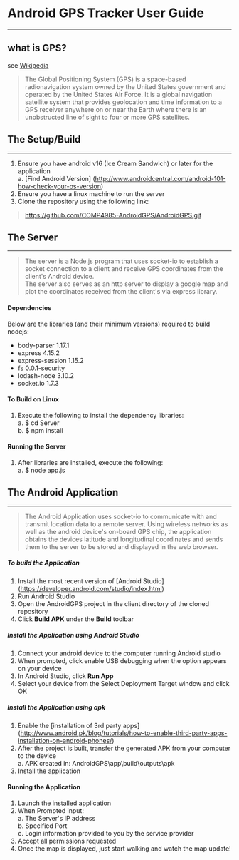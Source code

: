 # Android GPS Tracker User Guide
---

## what is GPS?
see [Wikipedia](https://en.wikipedia.org/wiki/Global_Positioning_System)

>The Global Positioning System (GPS) is a space-based radionavigation system owned by the United States government and operated by the United States Air Force. It is a global navigation satellite system that provides geolocation and time information to a GPS receiver anywhere on or near the Earth where there is an unobstructed line of sight to four or more GPS satellites.


## The Setup/Build
---
1. Ensure you have android v16 (Ice Cream Sandwich) or later for the application  
a. [Find Android Version] (http://www.androidcentral.com/android-101-how-check-your-os-version)  
2. Ensure you have a linux machine to run the server  
3. Clone the repository using the following link:

>https://github.com/COMP4985-AndroidGPS/AndroidGPS.git   

## The Server 
--- 
>The server is a Node.js program that uses socket-io to establish a socket connection to a client and receive GPS coordinates from the client's Android device.   
The server also serves as an http server to display a google map and plot the coordinates received from the client's via express library.

#### Dependencies  

Below are the libraries (and their minimum versions) required to build nodejs:   

* body-parser 1.17.1
* express 4.15.2
* express-session 1.15.2
* fs 0.0.1-security
* lodash-node 3.10.2
* socket.io 1.7.3 

#### To Build on Linux

1. Execute the following to install the dependency libraries:   
a. $ cd Server   
b. $ npm install   

#### Running the Server

1. After libraries are installed, execute the following:   
a. $ node app.js
    

## The Android Application
----
>The Android Application uses socket-io to communicate with and transmit location data to a remote server.  Using wireless networks as well as the android device's on-board GPS chip, the application obtains the devices latitude and longitudinal coordinates and sends them to the server to be stored and displayed in the web browser. 

##### To build the Application

1. Install the most recent version of [Android Studio] (https://developer.android.com/studio/index.html)
2. Run Android Studio
3. Open the AndroidGPS project in the client directory of the cloned repository
4. Click **Build APK** under the **Build** toolbar

##### Install the Application using Android Studio

1. Connect your android device to the computer running Android studio
2. When prompted, click enable USB debugging when the option appears on your device
3. In Android Studio, click **Run App**
4. Select your device from the Select Deployment Target window and click OK


##### Install the Application using apk

1. Enable the [installation of 3rd party apps] (http://www.android.pk/blog/tutorials/how-to-enable-third-party-apps-installation-on-android-phones/)
2. After the project is built, transfer the generated APK from your computer to the device  
a. APK created in: AndroidGPS\app\build\outputs\apk
2. Install the application   

#### Running the Application

1. Launch the installed application
2. When Prompted input:   
a. The Server's IP address  
b. Specified Port  
c. Login information provided to you by the service provider
3. Accept all permissions requested
4. Once the map is displayed, just start walking and watch the map update!
